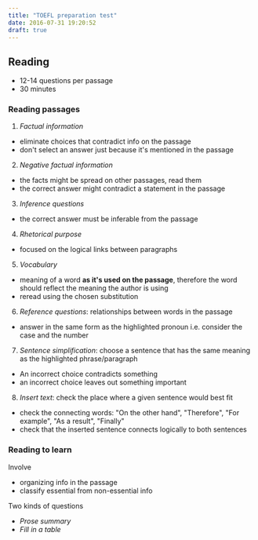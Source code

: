 ```yaml
---
title: "TOEFL preparation test"
date: 2016-07-31 19:20:52
draft: true
---
```


## Reading

- 12-14 questions per passage
- 30 minutes

### Reading passages

1. *Factual information*
  - eliminate choices that contradict info on the passage
  - don't select an answer just because it's mentioned in the passage
2. *Negative factual information*
  - the facts might be spread on other passages, read them
  - the correct answer might contradict a statement in the passage
3. *Inference questions*
  - the correct answer must be inferable from the passage
4. *Rhetorical purpose*
  - focused on the logical links between paragraphs
5. *Vocabulary*
  - meaning of a word **as it's used on the passage**, therefore the word should reflect the meaning the author is using
  - reread using the chosen substitution
6. *Reference questions*: relationships between words in the passage
  - answer in the same form as the highlighted pronoun i.e. consider the case and the number
7. *Sentence simplification*: choose a sentence that has the same meaning as the highlighted phrase/paragraph
  - An incorrect choice contradicts something
  - an incorrect choice leaves out something important
8. *Insert text*: check the place where a given sentence would best fit
  - check the connecting words: "On the other hand", "Therefore", "For example", "As a result", "Finally"
  - check that the inserted sentence connects logically to both sentences

### Reading to learn

Involve

- organizing info in the passage
- classify essential from non-essential info

Two kinds of questions
  - *Prose summary*
  - *Fill in a table*


